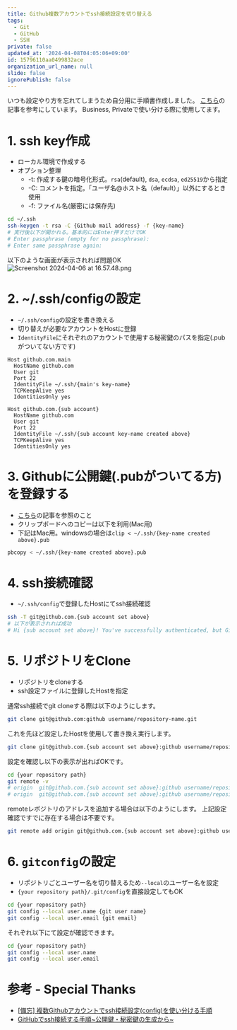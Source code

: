 ```yaml
---
title: Github複数アカウントでssh接続設定を切り替える
tags:
  - Git
  - GitHub
  - SSH
private: false
updated_at: '2024-04-08T04:05:06+09:00'
id: 15796110aa0499832ace
organization_url_name: null
slide: false
ignorePublish: false
---
```

いつも設定やり方を忘れてしまうため自分用に手順書作成しました。
[こちら](https://qiita.com/yampy/items/24638156abd383e08758)の記事を参考にしています。
Business, Privateで使い分ける際に使用してます。

# 1. ssh key作成
- ローカル環境で作成する
- オプション整理
    - -t: 作成する鍵の暗号化形式。`rsa`(default), `dsa`, `ecdsa`, `ed25519`から指定
    - -C: コメントを指定。「ユーザ名@ホスト名（default）」以外にするとき使用
    - -f: ファイル名(厳密には保存先)
```bash
cd ~/.ssh
ssh-keygen -t rsa -C {Github mail address} -f {key-name}
# 実行後以下が聞かれる。基本的にはEnter押すだけでOK
# Enter passphrase (empty for no passphrase):
# Enter same passphrase again:
```
以下のような画面が表示されれば問題OK
![Screenshot 2024-04-06 at 16.57.48.png](https://qiita-image-store.s3.ap-northeast-1.amazonaws.com/0/2699922/8816eb1b-be38-addb-5cbc-ff2e5c03c301.png)

# 2. ~/.ssh/configの設定
- `~/.ssh/config`の設定を書き換える
- 切り替えが必要なアカウントをHostに登録
- `IdentityFile`にそれぞれのアカウントで使用する秘密鍵のパスを指定(.pubがついてない方です)
```~./ssh/config
Host github.com.main
  HostName github.com
  User git
  Port 22
  IdentityFile ~/.ssh/{main's key-name}
  TCPKeepAlive yes
  IdentitiesOnly yes

Host github.com.{sub account}
  HostName github.com
  User git
  Port 22
  IdentityFile ~/.ssh/{sub account key-name created above}
  TCPKeepAlive yes
  IdentitiesOnly yes
```
# 3. Githubに公開鍵(.pubがついてる方)を登録する
- [こちら](https://qiita.com/shizuma/items/2b2f873a0034839e47ce)の記事を参照のこと
- クリップボードへのコピーは以下を利用(Mac用)
- 下記はMac用。windowsの場合は`clip < ~/.ssh/{key-name created above}.pub`

```bash
pbcopy < ~/.ssh/{key-name created above}.pub
```

# 4. ssh接続確認
- `~/.ssh/config`で登録したHostにてssh接続確認
```bash
ssh -T git@github.com.{sub account set above}
# 以下が表示されれば成功
# Hi {sub account set above}! You've successfully authenticated, but GitHub does not provide shell access.
```
# 5. リポジトリをClone
- リポジトリをcloneする
- ssh設定ファイルに登録したHostを指定

通常ssh接続でgit cloneする際は以下のようにします。
```bash
git clone git@github.com:github username/repository-name.git
```
これを先ほど設定したHostを使用して書き換え実行します。
```bash
git clone git@github.com.{sub account set above}:github username/repository-name.git
```
設定を確認し以下の表示が出ればOKです。
```bash
cd {your repository path}
git remote -v
# origin  git@github.com.{sub account set above}:github username/repository-name.git (fetch)
# origin  git@github.com.{sub account set above}:github username/repository-name.git (push)
```
remoteレポジトリのアドレスを追加する場合は以下のようにします。
上記設定確認ですでに存在する場合は不要です。
```bash
git remote add origin git@github.com.{sub account set above}:github username/repository-name.git
```
# 6. `gitconfig`の設定
- リポジトリごとユーザー名を切り替えるため`--local`のユーザー名を設定
- `{your repository path}/.git/config`を直接設定してもOK
```bash
cd {your repository path}
git config --local user.name {git user name}
git config --local user.email {git email}
```
それぞれ以下にて設定が確認できます。
```bash
cd {your repository path}
git config --local user.name
git config --local user.email
```
# 参考 - Special Thanks
- [[備忘] 複数Githubアカウントでssh接続設定(config)を使い分ける手順](https://qiita.com/yampy/items/24638156abd383e08758)
- [GitHubでssh接続する手順~公開鍵・秘密鍵の生成から~](https://qiita.com/shizuma/items/2b2f873a0034839e47ce)
